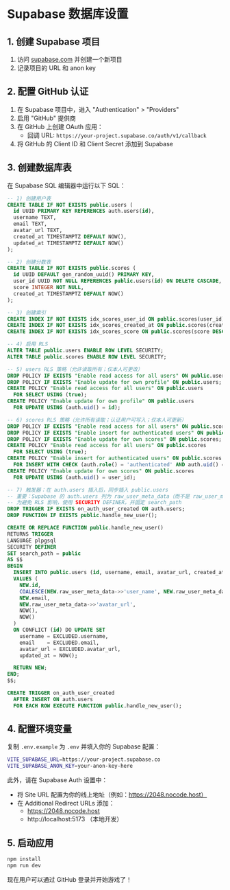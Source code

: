 # Supabase 数据库设置

## 1. 创建 Supabase 项目

1. 访问 [supabase.com](https://supabase.com) 并创建一个新项目
2. 记录项目的 URL 和 anon key

## 2. 配置 GitHub 认证

1. 在 Supabase 项目中，进入 "Authentication" > "Providers"
2. 启用 "GitHub" 提供商
3. 在 GitHub 上创建 OAuth 应用：
   - 回调 URL: `https://your-project.supabase.co/auth/v1/callback`
4. 将 GitHub 的 Client ID 和 Client Secret 添加到 Supabase

## 3. 创建数据库表

在 Supabase SQL 编辑器中运行以下 SQL：

```sql
-- 1) 创建用户表
CREATE TABLE IF NOT EXISTS public.users (
  id UUID PRIMARY KEY REFERENCES auth.users(id),
  username TEXT,
  email TEXT,
  avatar_url TEXT,
  created_at TIMESTAMPTZ DEFAULT NOW(),
  updated_at TIMESTAMPTZ DEFAULT NOW()
);

-- 2) 创建分数表
CREATE TABLE IF NOT EXISTS public.scores (
  id UUID DEFAULT gen_random_uuid() PRIMARY KEY,
  user_id UUID NOT NULL REFERENCES public.users(id) ON DELETE CASCADE,
  score INTEGER NOT NULL,
  created_at TIMESTAMPTZ DEFAULT NOW()
);

-- 3) 创建索引
CREATE INDEX IF NOT EXISTS idx_scores_user_id ON public.scores(user_id);
CREATE INDEX IF NOT EXISTS idx_scores_created_at ON public.scores(created_at);
CREATE INDEX IF NOT EXISTS idx_scores_score ON public.scores(score DESC);

-- 4) 启用 RLS
ALTER TABLE public.users ENABLE ROW LEVEL SECURITY;
ALTER TABLE public.scores ENABLE ROW LEVEL SECURITY;

-- 5) users RLS 策略（允许读取所有；仅本人可更改）
DROP POLICY IF EXISTS "Enable read access for all users" ON public.users;
DROP POLICY IF EXISTS "Enable update for own profile" ON public.users;
CREATE POLICY "Enable read access for all users" ON public.users
  FOR SELECT USING (true);
CREATE POLICY "Enable update for own profile" ON public.users
  FOR UPDATE USING (auth.uid() = id);

-- 6) scores RLS 策略（允许所有读取；认证用户可写入；仅本人可更新）
DROP POLICY IF EXISTS "Enable read access for all users" ON public.scores;
DROP POLICY IF EXISTS "Enable insert for authenticated users" ON public.scores;
DROP POLICY IF EXISTS "Enable update for own scores" ON public.scores;
CREATE POLICY "Enable read access for all users" ON public.scores
  FOR SELECT USING (true);
CREATE POLICY "Enable insert for authenticated users" ON public.scores
  FOR INSERT WITH CHECK (auth.role() = 'authenticated' AND auth.uid() = user_id);
CREATE POLICY "Enable update for own scores" ON public.scores
  FOR UPDATE USING (auth.uid() = user_id);

-- 7) 触发器：在 auth.users 插入后，同步插入 public.users
-- 重要：Supabase 的 auth.users 列为 raw_user_meta_data（而不是 raw_user_meta）
-- 为避免 RLS 影响，使用 SECURITY DEFINER，并固定 search_path
DROP TRIGGER IF EXISTS on_auth_user_created ON auth.users;
DROP FUNCTION IF EXISTS public.handle_new_user();

CREATE OR REPLACE FUNCTION public.handle_new_user()
RETURNS TRIGGER
LANGUAGE plpgsql
SECURITY DEFINER
SET search_path = public
AS $$
BEGIN
  INSERT INTO public.users (id, username, email, avatar_url, created_at, updated_at)
  VALUES (
    NEW.id,
    COALESCE(NEW.raw_user_meta_data->>'user_name', NEW.raw_user_meta_data->>'full_name', NEW.email),
    NEW.email,
    NEW.raw_user_meta_data->>'avatar_url',
    NOW(),
    NOW()
  )
  ON CONFLICT (id) DO UPDATE SET
    username = EXCLUDED.username,
    email    = EXCLUDED.email,
    avatar_url = EXCLUDED.avatar_url,
    updated_at = NOW();

  RETURN NEW;
END;
$$;

CREATE TRIGGER on_auth_user_created
  AFTER INSERT ON auth.users
  FOR EACH ROW EXECUTE FUNCTION public.handle_new_user();
```

## 4. 配置环境变量

复制 `.env.example` 为 `.env` 并填入你的 Supabase 配置：

```bash
VITE_SUPABASE_URL=https://your-project.supabase.co
VITE_SUPABASE_ANON_KEY=your-anon-key-here
```

此外，请在 Supabase Auth 设置中：
- 将 Site URL 配置为你的线上地址（例如：https://2048.nocode.host）
- 在 Additional Redirect URLs 添加：
  - https://2048.nocode.host
  - http://localhost:5173 （本地开发）

## 5. 启动应用

```bash
npm install
npm run dev
```

现在用户可以通过 GitHub 登录并开始游戏了！